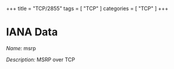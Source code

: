 +++
title = "TCP/2855"
tags = [ "TCP" ]
categories = [ "TCP" ]
+++

# IANA Data

_Name:_ msrp

_Description:_ MSRP over TCP

